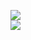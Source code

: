 [![](https://img.shields.io/badge/Made%20With-Github%20Spray-lightgrey.svg?style=for-the-badge&logo=github)](https://github.com/Annihil/github-spray#3591)  
[![](https://i.imgur.com/2DrTn0Z.gif)](https://github.com/Annihil/github-spray)